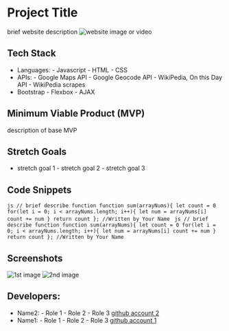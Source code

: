 # Project Title
brief website description
![website image or video](https://www.businessprocessincubator.com/wp-content/uploads/thumbnails/thumbnail-42864.png)
## Tech Stack
- Languages: - Javascript - HTML - CSS
- APIs: - Google Maps API - Google Geocode API - WikiPedia, On this Day API - WikiPedia scrapes
- Bootstrap - Flexbox - AJAX
## Minimum Viable Product (MVP)
description of base MVP
## Stretch Goals
- stretch goal 1 - stretch goal 2 - stretch goal 3
## Code Snippets
```js // brief describe function function sum(arrayNums){ let count = 0 for(let i = 0; i < arrayNums.length; i++){ let num = arrayNums[i] count += num } return count }; //Written by Your Name ```
```js // brief describe function function sum(arrayNums){ let count = 0 for(let i = 0; i < arrayNums.length; i++){ let num = arrayNums[i] count += num } return count }; //Written by Your Name ```
## Screenshots
![1st image](https://www.sitesuite.com.au/images/sitesuite-website-design.jpg)
![2nd image](https://images.ctfassets.net/xiodjcyu2mf8/5AAWL1ZZsY08088HEJBbMU/ab2975109563f91b1d962d30a4133afd/Theme_collage_desktop__1_-min.jpg)
## Developers:
- Name2: - Role 1 - Role 2 - Role 3
[github account 2](https://github.com/)
- Name1: - Role 1 - Role 2 - Role 3
[github account 1](https://github.com/)